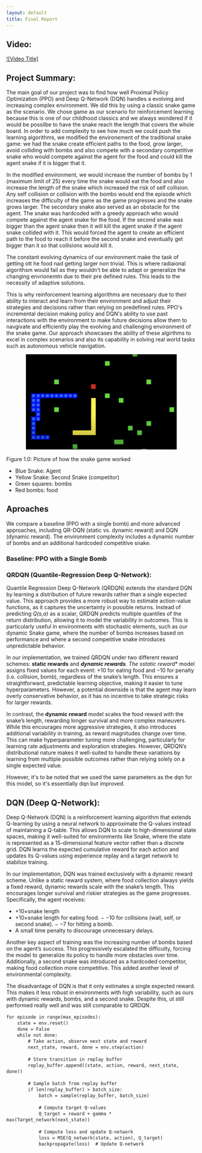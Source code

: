 ```yaml
---
layout: default
title: Final Report
---
```


## Video:
[![Video Title]]("")

## Project Summary:
The main goal of our project was to find how well Proximal Policy Optimization (PPO) and Deep Q-Network (DQN) handles a evolving and increasing complex environment. We did this by using a classic snake game as the scenario. We chose game as our scenario for reinforcement learning because this is one of our childhood classics and we always wondered if it would be possilbe to have the snake reach the length that covers the whole board. In order to add complexity to see how much we could push the learning algorithms, we modified the environement of the traditional snake game: we had the snake create efficient paths to the food, grow larger, avoid colliding with bombs and also compete with a secondary competitive snake who would compete against the agent for the food and could kill the agent snake if it is bigger that it. 

In the modified environment, we would increase the number of bombs by 1 (maximum limit of 25) every time the snake would eat the food and also increase the length of the snake which increased the risk of self collision. Any self collision or collision with the bombs would end the episode which increases the difficulty of the game as the game progresses and the snake grows larger. The secondary snake also served as an obstacle for the agent. The snake was hardcoded with a greedy approach who would compete against the agent snake for the food. If the second snake was bigger than the agent snake then it will kill the agent snake if the agent snake collided with it. This would forced the agent to create an efficient path to the food to reach it before the second snake and eventually get bigger than it so that collisions would kill it. 

The constant evolving dynamics of our environment make the task of getting ott he food nad getting larger non trivial. This is where radiaional algorithsm would fail as they wouldn't be able to adapt or generalize the changing envrionemtn due to their pre defined rules. This leads to the necessity of adaptive solutions. 

This is why reinforcement learning algorithms are necessary due to their ability to interact and learn from their environment and adjust their strategies and decisions rather than relying on predefined rules. PPO's incremental decision making policy and DQN's ability to use past interactions with the environment to make future decisions allow them to navgivate and efficiently play the evolving and challenging environment of the snake game. Our approach showcases the ability of these algirthms to excel in complex scenarios and also its capability in solving real world tasks such as autonomous vehicle navigation. 

<p align="center">
  <img src="image.png" alt="Project Screenshot" width="400"/>
</p>

Figure 1.0: Picture of how the snake game worked
- Blue Snake: Agent
- Yellow Snake: Second Snake (competitor)
- Green squares: bombs
- Red bombs: food

## Aproaches
We compare a baseline (PPO with a single bomb) and more advanced approaches, including QR-DQN (static vs. dynamic reward) and DQN (dynamic reward). The environment complexity includes a dynamic number of bombs and an additional hardcoded competitive snake.

### Baseline: PPO with a Single Bomb

### QRDQN (Quantile-Regression Deep Q-Network):
Quantile Regression Deep Q-Network (QRDQN) extends the standard DQN by learning a distribution of future rewards rather than a single expected value. This approach provides a more robust way to estimate action-value functions, as it captures the uncertainty in possible returns. Instead of predicting *Q(s,a)* as a scalar, QRDQN predicts multiple quantiles of the return distribution, allowing it to model the variability in outcomes. This is particularly useful in environments with stochastic elements, such as our dynamic Snake game, where the number of bombs increases based on performance and where a second competitive snake introduces unpredictable behavior.

In our implementation, we trained QRDQN under two different reward schemes: **static rewards** and ***dynamic rewards**. The s**static reward** model assigns fixed values for each event: +10 for eating food and −10 for penalty (i.e. collision, bomb), regardless of the snake’s length. This ensures a straightforward, predictable learning objective, making it easier to tune hyperparameters. However, a potential downside is that the agent may learn overly conservative behavior, as it has no incentive to take strategic risks for larger rewards. 

In contrast, the **dynamic reward** model scales the food reward with the snake’s length, rewarding longer survival and more complex maneuvers. While this encourages more aggressive strategies, it also introduces additional variability in training, as reward magnitudes change over time. This can make hyperparameter tuning more challenging, particularly for learning rate adjustments and exploration strategies. However, QRDQN’s distributional nature makes it well-suited to handle these variations by learning from multiple possible outcomes rather than relying solely on a single expected value.

However, it's to be noted that we used the same parameters as the dqn for this model, so it's essentially dqn but improved. 

## DQN (Deep Q-Network):
Deep Q-Network (DQN) is a reinforcement learning algorithm that extends Q-learning by using a neural network to approximate the Q-values instead of maintaining a Q-table. This allows DQN to scale to high-dimensional state spaces, making it well-suited for environments like Snake, where the state is represented as a 15-dimensional feature vector rather than a discrete grid. DQN learns the expected cumulative reward for each action and updates its Q-values using experience replay and a target network to stabilize training.

In our implementation, DQN was trained exclusively with a dynamic reward scheme. Unlike a static reward system, where food collection always yields a fixed reward, dynamic rewards scale with the snake’s length. This encourages longer survival and riskier strategies as the game progresses. Specifically, the agent receives:
- +10×snake length
- +10×snake length for eating food.
− −10 for collisions (wall, self, or second snake).
− −7 for hitting a bomb.
- A small time penalty to discourage unnecessary delays.

Another key aspect of training was the increasing number of bombs based on the agent’s success. This progressively escalated the difficulty, forcing the model to generalize its policy to handle more obstacles over time. Additionally, a second snake was introduced as a hardcoded competitor, making food collection more competitive. This added another level of environmental complexity.

The disadvantage of DQN is that it only estimates a single expected reward. This makes it less robust in environments with high variability, such as ours with dynamic rewards, bombs, and a second snake. Despite this, ut still performed really well and was still comparable to QRDQN. 
```
for episode in range(max_episodes):
    state = env.reset()
    done = False
    while not done:
        # Take action, observe next state and reward
        next_state, reward, done = env.step(action)

        # Store transition in replay buffer
        replay_buffer.append((state, action, reward, next_state, done))

        # Sample batch from replay buffer
        if len(replay_buffer) > batch_size:
            batch = sample(replay_buffer, batch_size)

            # Compute target Q-values
            Q_target = reward + gamma * max(Target_network(next_state))

            # Compute loss and update Q-network
            loss = MSE(Q_network(state, action), Q_target)
            backpropagate(loss)  # Update Q-network
```